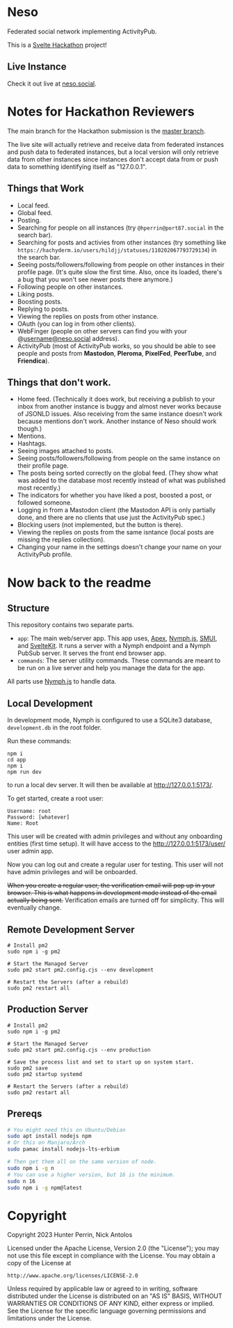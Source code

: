# Neso

Federated social network implementing ActivityPub.

This is a [Svelte Hackathon](https://hack.sveltesociety.dev/) project!

## Live Instance

Check it out live at [neso.social](https://neso.social/).

# Notes for Hackathon Reviewers

The main branch for the Hackathon submission is the [master branch](https://github.com/hperrin/neso/tree/master).

The live site will actually retrieve and receive data from federated instances and push data to federated instances, but a local version will only retrieve data from other instances since instances don't accept data from or push data to something identifying itself as "127.0.0.1".

## Things that Work

- Local feed.
- Global feed.
- Posting.
- Searching for people on all instances (try `@hperrin@port87.social` in the search bar).
- Searching for posts and activies from other instances (try something like `https://hachyderm.io/users/hildjj/statuses/110202067793729134`) in the search bar.
- Seeing posts/followers/following from people on other instances in their profile page. (It's quite slow the first time. Also, once its loaded, there's a bug that you won't see newer posts there anymore.)
- Following people on other instances.
- Liking posts.
- Boosting posts.
- Replying to posts.
- Viewing the replies on posts from other instance.
- OAuth (you can log in from other clients).
- WebFinger (people on other servers can find you with your @username@neso.social address).
- ActivityPub (most of ActivityPub works, so you should be able to see people and posts from **Mastodon**, **Pleroma**, **PixelFed**, **PeerTube**, and **Friendica**).

## Things that don't work.

- Home feed. (Technically it does work, but receiving a publish to your inbox from another instance is buggy and almost never works because of JSONLD issues. Also receiving from the same instance doesn't work because mentions don't work. Another instance of Neso should work though.)
- Mentions.
- Hashtags.
- Seeing images attached to posts.
- Seeing posts/followers/following from people on the same instance on their profile page.
- The posts being sorted correctly on the global feed. (They show what was added to the database most recently instead of what was published most recently.)
- The indicators for whether you have liked a post, boosted a post, or followed someone.
- Logging in from a Mastodon client (the Mastodon API is only partially done, and there are no clients that use just the ActivityPub spec.)
- Blocking users (not implemented, but the button is there).
- Viewing the replies on posts from the same isntance (local posts are missing the replies collection).
- Changing your name in the settings doesn't change your name on your ActivityPub profile.

# Now back to the readme

## Structure

This repository contains two separate parts.

- `app`: The main web/server app.
  This app uses, [Apex](https://www.npmjs.com/package/activitypub-express), [Nymph.js](https://nymph.io), [SMUI](https://sveltematerialui.com/), and [SvelteKit](https://kit.svelte.dev/). It runs a server with a Nymph endpoint and a Nymph PubSub server. It serves the front end browser app.
- `commands`: The server utility commands.
  These commands are meant to be run on a live server and help you manage the data for the app.

All parts use [Nymph.js](https://nymph.io/) to handle data.

## Local Development

In development mode, Nymph is configured to use a SQLite3 database, `development.db` in the root folder.

Run these commands:

```
npm i
cd app
npm i
npm run dev
```

to run a local dev server. It will then be available at http://127.0.0.1:5173/.

To get started, create a root user:

```
Username: root
Password: [whatever]
Name: Root
```

This user will be created with admin privileges and without any onboarding entities (first time setup). It will have access to the http://127.0.0.1:5173/user/ user admin app.

Now you can log out and create a regular user for testing. This user will not have admin privileges and will be onboarded.

~~When you create a regular user, the verification email will pop up in your browser. This is what happens in development mode instead of the email actually being sent.~~ Verification emails are turned off for simplicity. This will eventually change.

## Remote Development Server

```
# Install pm2
sudo npm i -g pm2

# Start the Managed Server
sudo pm2 start pm2.config.cjs --env development

# Restart the Servers (after a rebuild)
sudo pm2 restart all
```

## Production Server

```
# Install pm2
sudo npm i -g pm2

# Start the Managed Server
sudo pm2 start pm2.config.cjs --env production

# Save the process list and set to start up on system start.
sudo pm2 save
sudo pm2 startup systemd

# Restart the Servers (after a rebuild)
sudo pm2 restart all
```

## Prereqs

```sh
# You might need this on Ubuntu/Debian
sudo apt install nodejs npm
# Or this on Manjaro/Arch
sudo pamac install nodejs-lts-erbium

# Then get them all on the same version of node.
sudo npm i -g n
# You can use a higher version, but 16 is the minimum.
sudo n 16
sudo npm i -g npm@latest
```

# Copyright

Copyright 2023 Hunter Perrin, Nick Antolos

Licensed under the Apache License, Version 2.0 (the "License");
you may not use this file except in compliance with the License.
You may obtain a copy of the License at

    http://www.apache.org/licenses/LICENSE-2.0

Unless required by applicable law or agreed to in writing, software
distributed under the License is distributed on an "AS IS" BASIS,
WITHOUT WARRANTIES OR CONDITIONS OF ANY KIND, either express or implied.
See the License for the specific language governing permissions and
limitations under the License.
